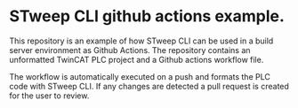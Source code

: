 # STweep CLI github actions example.

This repository is an example of how STweep CLI can be used in a build server environment as Github Actions.
The repository contains an unformatted TwinCAT PLC project and a Github actions workflow file.

The workflow is automatically executed on a push and formats the PLC code with STweep CLI. 
If any changes are detected a pull request is created for the user to review.

